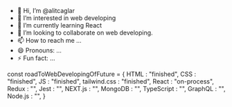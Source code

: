- 👋 Hi, I’m @alitcaglar
- 👀 I’m interested in web developing
- 🌱 I’m currently learning React
- 💞️ I’m looking to collaborate on web developing.
- 📫 How to reach me ...
- 😄 Pronouns: ...
- ⚡ Fun fact: ...

const roadToWebDevelopingOfFuture = {
HTML : "finished",
CSS : "finished",
JS : "finished",
tailwind.css : "finished",
React : "on-process",
Redux : "",
Jest : "",
NEXT.js : "",
MongoDB : "",
TypeScript : "",
GraphQL : "",
Node.js : "",
}

